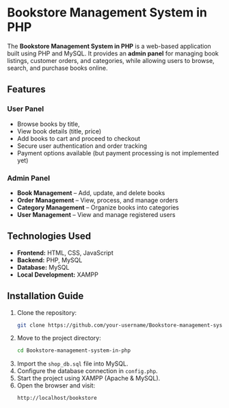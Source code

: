 #  Bookstore Management System in PHP

The **Bookstore Management System in PHP** is a web-based application built using PHP and MySQL. It provides an **admin panel** for managing book listings, customer orders, and categories, while allowing users to browse, search, and purchase books online.

##  Features

### **User Panel**
- Browse books by title, 
- View book details (title, price)
- Add books to cart and proceed to checkout
- Secure user authentication and order tracking
- Payment options available (but payment processing is not implemented yet)

### **Admin Panel**
- **Book Management** – Add, update, and delete books
- **Order Management** – View, process, and manage orders
- **Category Management** – Organize books into categories
- **User Management** – View and manage registered users

##  Technologies Used
- **Frontend:** HTML, CSS, JavaScript
- **Backend:** PHP, MySQL
- **Database:** MySQL
- **Local Development:** XAMPP

##  Installation Guide

1. Clone the repository:
   ```bash
   git clone https://github.com/your-username/Bookstore-management-system-in-php.git
   ```
2. Move to the project directory:
   ```bash
   cd Bookstore-management-system-in-php
   ```
3. Import the `shop_db.sql` file into MySQL.
4. Configure the database connection in `config.php`.
5. Start the project using XAMPP (Apache & MySQL).
6. Open the browser and visit:
   ```
   http://localhost/bookstore

